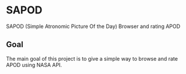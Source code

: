 # SAPOD

SAPOD (Simple Atronomic Picture Of the Day) Browser and rating APOD

## Goal

The main goal of this project is to give a simple way to browse and rate APOD using NASA API.

